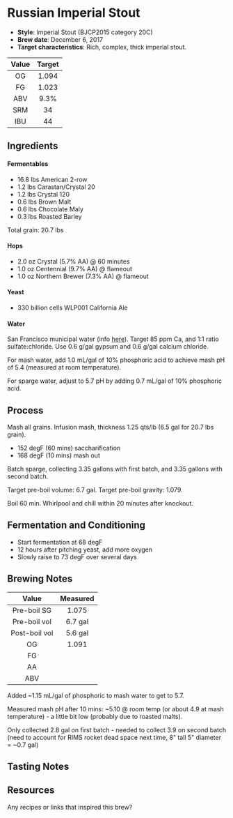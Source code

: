 # Russian Imperial Stout

* **Style**: Imperial Stout (BJCP2015 category 20C)
* **Brew date**: December 6, 2017
* **Target characteristics**: Rich, complex, thick imperial stout.

| Value      | Target |
| :--------: |:------:|
| OG         | 1.094  | 
| FG         | 1.023  | 
| ABV        | 9.3%   |   
| SRM        | 34     |   
| IBU        | 44     |   

## Ingredients

#### Fermentables

* 16.8 lbs American 2-row
* 1.2 lbs Carastan/Crystal 20
* 1.2 lbs Crystal 120
* 0.6 lbs Brown Malt
* 0.6 lbs Chocolate Maly
* 0.3 lbs Roasted Barley

Total grain: 20.7 lbs

#### Hops

* 2.0 oz Crystal (5.7% AA) @ 60 minutes
* 1.0 oz Centennial (9.7% AA) @ flameout
* 1.0 oz Northern Brewer (7.3% AA) @ flameout

#### Yeast

* 330 billion cells WLP001 California Ale

#### Water

San Francisco municipal water (info [here](/docs/water.md)). Target 85 ppm Ca, and 1:1 ratio sulfate:chloride. Use 0.6 g/gal gypsum and 0.6 g/gal calcium chloride.

For mash water, add 1.0 mL/gal of 10% phosphoric acid to achieve mash pH of 5.4 (measured at room temperature).

For sparge water, adjust to 5.7 pH by adding 0.7 mL/gal of 10% phosphoric acid.

## Process

Mash all grains. Infusion mash, thickness 1.25 qts/lb (6.5 gal for 20.7 lbs grain).

* 152 degF (60 mins) saccharification
* 168 degF (10 mins) mash out

Batch sparge, collecting 3.35 gallons with first batch, and 3.35 gallons with second batch.

Target pre-boil volume: 6.7 gal. Target pre-boil gravity: 1.079.

Boil 60 min. Whirlpool and chill within 20 minutes after knockout.

## Fermentation and Conditioning

* Start fermentation at 68 degF
* 12 hours after pitching yeast, add more oxygen
* Slowly raise to 73 degF over several days

## Brewing Notes


| Value         | Measured  |
| :-----------: |:---------:|
| Pre-boil SG   | 1.075     |
| Pre-boil vol  | 6.7 gal   |
| Post-boil vol | 5.6 gal   |
| OG            | 1.091     | 
| FG            |           | 
| AA            |           | 
| ABV           |           | 

Added ~1.15 mL/gal of phosphoric to mash water to get to 5.7.

Measured mash pH after 10 mins: ~5.10 @ room temp (or about 4.9 at mash temperature) - a little bit low (probably due to roasted malts).

Only collected 2.8 gal on first batch - needed to collect 3.9 on second batch (need to account for RIMS rocket dead space next time, 8" tall 5" diameter = ~0.7 gal)

## Tasting Notes

## Resources

Any recipes or links that inspired this brew?
